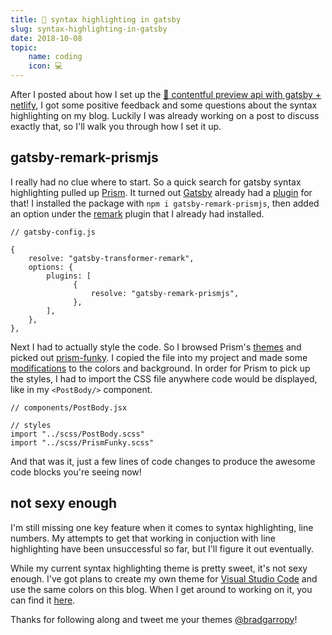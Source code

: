 ```yaml
---
title: 💄 syntax highlighting in gatsby
slug: syntax-highlighting-in-gatsby
date: 2018-10-08
topic:
    name: coding
    icon: 💻
---
```


After I posted about how I set up the [👀 contentful preview api with gatsby + netlify][1], I got some positive feedback and some questions about the syntax highlighting on my blog. Luckily I was already working on a post to discuss exactly that, so I'll walk you through how I set it up.

## gatsby-remark-prismjs

I really had no clue where to start. So a quick search for gatsby syntax highlighting pulled up [Prism][2]. It turned out [Gatsby][3] already had a [plugin][4] for that! I installed the package with `npm i gatsby-remark-prismjs`, then added an option under the [remark][5] plugin that I already had installed.

```javascript{5-11}
// gatsby-config.js

{
    resolve: "gatsby-transformer-remark",
    options: {
        plugins: [
              {
                  resolve: "gatsby-remark-prismjs",
              },
        ],
    },
},
```

Next I had to actually style the code. So I browsed Prism's [themes][6] and picked out [prism-funky][7]. I copied the file into my project and made some [modifications][8] to the colors and background. In order for Prism to pick up the styles, I had to import the CSS file anywhere code would be displayed, like in my `<PostBody/>` component.

```javascript{5}
// components/PostBody.jsx

// styles
import "../scss/PostBody.scss"
import "../scss/PrismFunky.scss"
```

And that was it, just a few lines of code changes to produce the awesome code blocks you're seeing now!

## not sexy enough

I'm still missing one key feature when it comes to syntax highlighting, line numbers. My attempts to get that working in conjuction with line highlighting have been unsuccessful so far, but I'll figure it out eventually.

While my current syntax highlighting theme is pretty sweet, it's not sexy enough. I've got plans to create my own theme for [Visual Studio Code][9] and use the same colors on this blog. When I get around to working on it, you can find it [here][10].

Thanks for following along and tweet me your themes [@bradgarropy][11]!

[1]: https://bradgarropy.com/contentful-preview-api-with-gatsby-netlify
[2]: https://prismjs.com/
[3]: https://www.gatsbyjs.org/
[4]: https://www.gatsbyjs.org/packages/gatsby-remark-prismjs
[5]: https://www.gatsbyjs.org/packages/gatsby-transformer-remark
[6]: https://github.com/PrismJS/prism/tree/master/themes
[7]: https://github.com/PrismJS/prism/blob/master/themes/prism-funky.css
[8]: https://github.com/bradgarropy/bradgarropy.com/blob/master/src/scss/PrismFunky.scss
[9]: https://code.visualstudio.com/
[10]: https://github.com/bradgarropy/vscode-theme
[11]: https://twitter.com/bradgarropy
